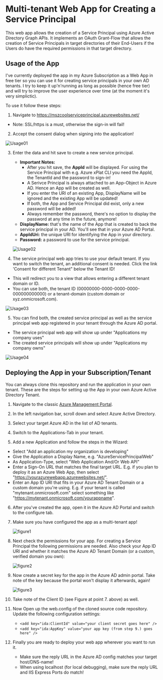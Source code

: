 # Multi-tenant Web App for Creating a Service Principal

This web app allows the creation of a Service Principal using Azure Active Directory Graph APIs. It implements an OAuth Grant-Flow that allows the creation of Service Principals in target directories of their End-Users if the Users do have the required permissions in that target directory.

Usage of the App
----------------
I've currently deployed the app in my  Azure Subscription as a Web App in free tier so you can use it for creating service principals in your own AD tenants. I try to keep it up'n'running as long as possible (hence free tier) and will try to improve the user experience over time (at the moment it's very simplictic).

To use it follow these steps:
1. Navigate to https://mszcoolserviceprincipal.azurewebsites.net/
  * Note: SSL/https is a must, otherwise the sign-in will fail!

2. Accept the consent dialog when signing into the application!
  
  ![Usage01](https://raw.githubusercontent.com/mszcool/azureAdMultiTenantServicePrincipal/master/Docs/Usage-Figure01-Sign-In.png)

3. Enter the data and hit save to create a new service principal. 
   * __Important Notes:__ 
     * After you hit save, the __AppId__ will be displayed. For using the Service Principal with e.g. Azure xPlat CLI you need the AppId, the TenantId and the password to sign-in!
     * A Serivce Principal is always attached to an App-Object in Azure AD. Hence an App will be created as well.
     * If you enter the URI of an existing App, DisplayName will be ignored and the existing App will be updated!
     * If both, the App and Service Principal did exist, only a new password will be added!
     * Always remember the password, there's no option to display the password at any time in the future, anymore!
   * __DisplayName:__ that's the name of the App that is created to back the service principal in your AD. You'll see that in your Azure AD Portal.
   * __AppIdUri:__ the unique URI for identifying the App in your directory.
   * __Password:__ a password to use for the service principal.
   
   ![Usage02](https://raw.githubusercontent.com/mszcool/azureAdMultiTenantServicePrincipal/master/Docs/Usage-Figure02-EnterData.png)

4. The service principal web app tries to use your default tenant. If you want to switch the tenant, an additional consent is needed. Click the link 'Consent for different Tenant" below the Tenant ID! 
  * This will redirect you to a view that allows entering a different tenant domain or ID.
  * You can use both, the tenant ID (00000000-0000-0000-0000-000000000000) or a tenant-domain (custom domain or xyz.onmicrosoft.com).
  
  ![Usage03](https://raw.githubusercontent.com/mszcool/azureAdMultiTenantServicePrincipal/master/Docs/Usage-Figure03-ManualConsent.png)

5. You can find both, the created service principal as well as the service principal web app registered in your tenant through the Azure AD portal.
  * The service principal web app will show up under "Applications my company uses"
  * The created service principals will show up under "Applications my company owns"
  
  ![Usage04](https://raw.githubusercontent.com/mszcool/azureAdMultiTenantServicePrincipal/master/Docs/Usage-Figure04-FindingStuff.png)
  

Deploying the App in your Subscription/Tenant
---------------------------------------------
You can always clone this repository and run the application in your own tenant. These are the steps for setting up the App in your own Azure Active Directory Tenant.

1. Navigate to the classic [Azure Management Portal](https://manage.windowsazure.com).

2. In the left navigation bar, scroll down and select Azure Active Directory.

3. Select your target Azure AD in the list of AD tenants.

4. Switch to the Applications-Tab in your tenant.

5. Add a new Application and follow the steps in the Wizard: 
  * Select "Add an application my organization is developing"
  * Give the Application a Display Name, e.g. "AzureServicePrincipalWeb"
  * As Application-Type, select "Web Application And/Or Web API"
  * Enter a Sign-On URL that matches the final target URL. E.g. if you plan to deploy it as an Azure Web App, then select "https://yourazurewebapp.azurewebsites.net/".
  * Enter an App ID URI that fits in your Azure AD Tenant Domain or a custom domain you're using. E.g. if your tenant is called "mytenant.onmicrosoft.com" select something like "https://mytenant.onmicrosoft.com/yourappname".

6. After you've created the app, open it in the Azure AD Portal and switch to the configure tab.

7. Make sure you have configured the app as a multi-tenant app!

    ![figure1](https://raw.githubusercontent.com/mszcool/azureAdMultiTenantServicePrincipal/master/Docs/Figure01-App-Registration-Multi-Tenant.png)

8. Next check the permissions for your app. For creating a Service Principal the following permissions are needed. Also check your App ID URI and whether it matches the Azure AD Tenant Domain (or a custom, verified domain you own):

    ![figure2](https://raw.githubusercontent.com/mszcool/azureAdMultiTenantServicePrincipal/master/Docs/Figure02-App-Permissions.png)

9. Now create a secret key for the app in the Azure AD admin portal. Take note of the key because the portal won't display it afterwards, again!

    ![figure3](https://raw.githubusercontent.com/mszcool/azureAdMultiTenantServicePrincipal/master/Docs/Figure03-Save-App-Key.png)

10. Take note of the Client ID (see Figure at point 7. above) as well.

11. Now Open up the web.config of the cloned source code repository. Update the following configuration settings:
    * `<add key="ida:ClientId" value="your client secret goes here" />`
    * `<add key="ida:AppKey" value="your app key (from step 9.) goes here" />`

12. Finally you are ready to deploy your web app wherever you want to run it.
    * Make sure the reply URL in the Azure AD config matches your target host/DNS-name!
    * When using localhost (for local debugging), make sure the reply URL and IIS Express Ports do match! 

